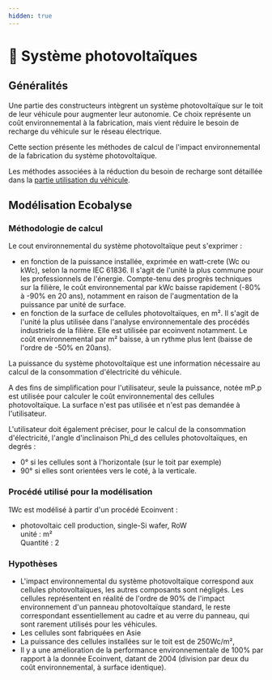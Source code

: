 ```yaml
---
hidden: true
---
```


# 💠 Système photovoltaïques

## Généralités

Une partie des constructeurs intègrent un système photovoltaïque sur le toit de leur véhicule pour augmenter leur autonomie. Ce choix représente un coût environnemental à la fabrication, mais vient réduire le besoin de recharge du véhicule sur le réseau électrique.

Cette section présente les méthodes de calcul de l'impact environnemental de la fabrication du système photovoltaïque.

Les méthodes associées à la réduction du besoin de recharge sont détaillée dans la [partie utilisation du véhicule](../consommation-denergie/).

## Modélisation Ecobalyse

### Méthodologie de calcul <a href="#methodologie-de-calcul" id="methodologie-de-calcul"></a>

Le cout environnemental du système photovoltaïque peut s'exprimer :

* en fonction de la puissance installée, exprimée en watt-crete (Wc ou kWc), selon la norme IEC 61836. Il s'agit de l'unité la plus commune pour les professionnels de l'énergie. Compte-tenu des progrès techniques sur la filière, le coût environnemental par kWc baisse rapidement (-80% à -90% en 20 ans), notamment en raison de l'augmentation de la puissance par unité de surface.
* en fonction de la surface de cellules photovoltaïques, en m². Il s'agit de l'unité la plus utilisée dans l'analyse environnementale des procédés industriels de la filière. Elle est utilisée par ecoinvent notamment. Le coût environnemental par m² baisse, à un rythme plus lent (baisse de l'ordre de -50% en 20ans).

La puissance du système photovoltaïque est une information nécessaire au calcul de la consommation d'électricité du véhicule.&#x20;

A des fins de simplification pour l'utilisateur, seule la puissance, notée mP.p est utilisée pour calculer le coût environnemental des cellules photovoltaïque. La surface n'est pas utilisée et n'est pas demandée à l'utilisateur.

L'utilisateur doit également préciser, pour le calcul de la consommation d'électricité, l'angle d'inclinaison Phi\_d des cellules photovoltaïques, en degrés : &#x20;

* 0° si les cellules sont à l'horizontale (sur le toit par exemple)
* 90° si elles sont orientées vers le coté, à la verticale.

### Procédé utilisé pour la modélisation

1Wc est modélisé à partir d'un procédé Ecoinvent :&#x20;

* photovoltaic cell production, single-Si wafer, RoW\
  unité : m²\
  Quantité : 2

### Hypothèses

* L'impact environnemental du système photovoltaïque correspond aux cellules photovoltaïques, les autres composants sont négligés. Les cellules représentent en réalité de l'ordre de 90% de l'impact environnement d'un panneau photovoltaïque standard, le reste correspondant essentiellement au cadre et au verre du panneau, qui sont rarement utilisés pour les véhicules.
* Les cellules sont fabriquées en Asie
* La puissance des cellules installées sur le toit est de 250Wc/m²,
* Il y a une amélioration de la performance environnementale de 100% par rapport à la donnée Ecoinvent, datant de 2004 (division par deux du coût environnemental, à surface identique).
